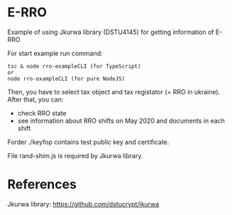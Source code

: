 # E-RRO
Example of using Jkurwa library (DSTU4145) for getting information of E-RRO

For start example run command: 

    tsc & node rro-exampleCLI (for TypeScript)
    or
    node rro-exampleCLI (for pure NodeJS)
    
Then, you have to select tax object and tax registator (= RRO in ukraine).
After that, you can:
- check RRO state
- see information about RRO shifts on May 2020 and documents in each shift

Forder ./keyfop contains test public key and certificate.

File rand-shim.js is required by Jkurwa library.

# References

Jkurwa library: https://github.com/dstucrypt/jkurwa
